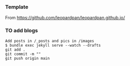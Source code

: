### Template
From https://github.com/leopardpan/leopardpan.github.io/


### TO add blogs
```
Add posts in /_posts and pics in /images
$ bundle exec jekyll serve --watch --drafts
git add .
git commit -m ""
git push origin main
```